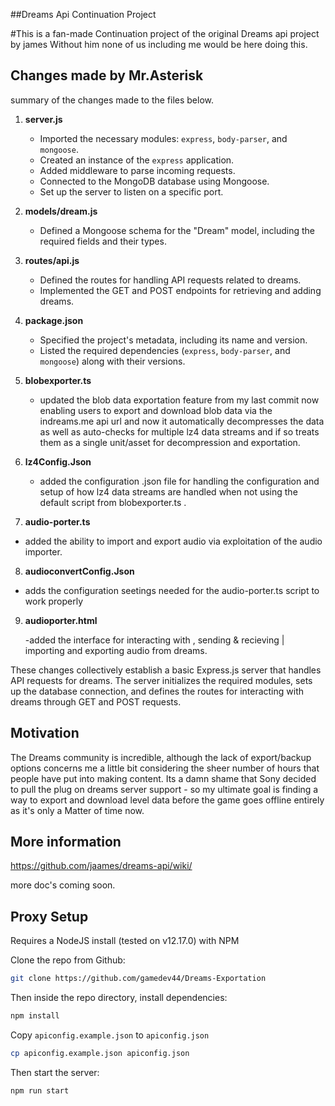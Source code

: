 ##Dreams Api Continuation Project

#This is a fan-made Continuation project of the original Dreams api project by james Without him none of us including me would be here doing this.


## Changes made by Mr.Asterisk
summary of the changes made to the files below.

1. **server.js**
   - Imported the necessary modules: `express`, `body-parser`, and `mongoose`.
   - Created an instance of the `express` application.
   - Added middleware to parse incoming requests.
   - Connected to the MongoDB database using Mongoose.
   - Set up the server to listen on a specific port.

2. **models/dream.js**
   - Defined a Mongoose schema for the "Dream" model, including the required fields and their types.

3. **routes/api.js**
   - Defined the routes for handling API requests related to dreams.
   - Implemented the GET and POST endpoints for retrieving and adding dreams.

4. **package.json**
   - Specified the project's metadata, including its name and version.
   - Listed the required dependencies (`express`, `body-parser`, and `mongoose`) along with their versions.
  
5. **blobexporter.ts**
 
    - updated the blob data exportation feature from my last commit now enabling users to export and download
 blob data via the indreams.me api url and now it automatically decompresses the data as well as
auto-checks for multiple lz4 data streams and if so treats them as a single unit/asset for decompression and exportation.

6. **lz4Config.Json**

   - added the configuration .json file for handling the configuration and setup of how lz4 data streams are handled
  when not using the default script from blobexporter.ts .

7. **audio-porter.ts**

 - added the ability to import and export audio via exploitation of the audio importer.

8. **audioconvertConfig.Json**

 - adds the configuration seetings needed for the audio-porter.ts script to work properly

9. **audioporter.html**

   -added the interface for interacting with , sending & recieving | importing and exporting audio from dreams. 
 

These changes collectively establish a basic Express.js server that handles API requests for dreams. The server initializes the required modules, sets up the database connection, and defines the routes for interacting with dreams through GET and POST requests.

## Motivation

The Dreams community is incredible, although the lack of export/backup options concerns me a little bit considering the sheer number of hours that people have put into making content. Its a damn shame that Sony decided to pull the plug on dreams server support - so my ultimate goal is finding a way to export and download level data before the game goes offline entirely as it's only a Matter of time now.

## More information

https://github.com/jaames/dreams-api/wiki/


more doc's coming soon.

## Proxy Setup

Requires a NodeJS install (tested on v12.17.0) with NPM

Clone the repo from Github:

```bash
git clone https://github.com/gamedev44/Dreams-Exportation
```

Then inside the repo directory, install dependencies:

```bash
npm install
```

Copy `apiconfig.example.json` to `apiconfig.json`

```bash
cp apiconfig.example.json apiconfig.json
```

Then start the server:

```bash
npm run start
```
